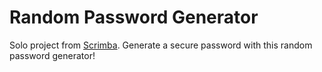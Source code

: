 # Random Password Generator

Solo project from [Scrimba](https://scrimba.com).  Generate a secure password with this random password generator!